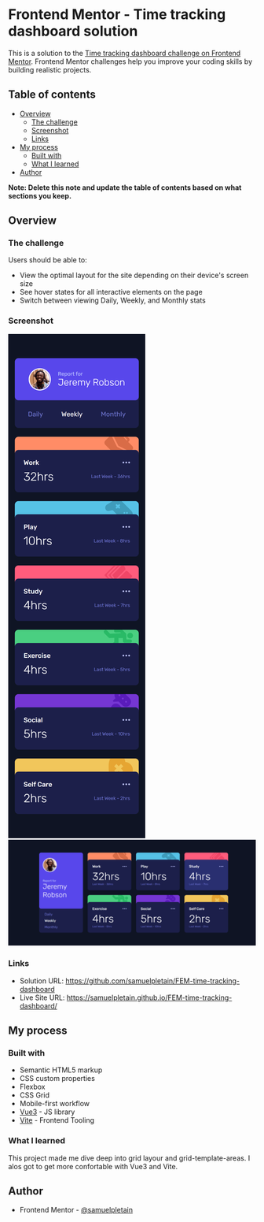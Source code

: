 # Frontend Mentor - Time tracking dashboard solution

This is a solution to the [Time tracking dashboard challenge on Frontend Mentor](https://www.frontendmentor.io/challenges/time-tracking-dashboard-UIQ7167Jw). Frontend Mentor challenges help you improve your coding skills by building realistic projects. 

## Table of contents

- [Overview](#overview)
  - [The challenge](#the-challenge)
  - [Screenshot](#screenshot)
  - [Links](#links)
- [My process](#my-process)
  - [Built with](#built-with)
  - [What I learned](#what-i-learned)
- [Author](#author)

**Note: Delete this note and update the table of contents based on what sections you keep.**

## Overview

### The challenge

Users should be able to:

- View the optimal layout for the site depending on their device's screen size
- See hover states for all interactive elements on the page
- Switch between viewing Daily, Weekly, and Monthly stats

### Screenshot

![Mobile view](./screenshot-mobile.png)
![Desktop view](./screenshot-desktop.png)

### Links

- Solution URL: https://github.com/samuelpletain/FEM-time-tracking-dashboard
- Live Site URL: https://samuelpletain.github.io/FEM-time-tracking-dashboard/

## My process

### Built with

- Semantic HTML5 markup
- CSS custom properties
- Flexbox
- CSS Grid
- Mobile-first workflow
- [Vue3](https://vuejs.org/) - JS library
- [Vite](https://vitejs.dev/) - Frontend Tooling

### What I learned

This project made me dive deep into grid layour and grid-template-areas. I alos got to get more confortable with Vue3 and Vite.

## Author

- Frontend Mentor - [@samuelpletain](https://www.frontendmentor.io/profile/samuelpletain)
